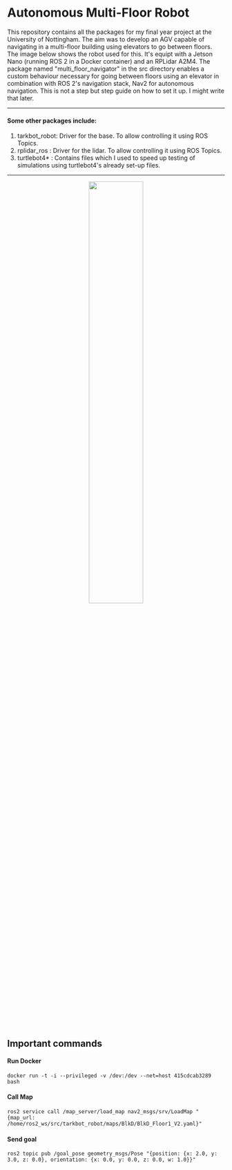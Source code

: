 # Autonomous Multi-Floor Robot

This repository contains all the packages for my final year project at the University of Nottingham. The aim was to develop an AGV capable of navigating in a multi-floor building using elevators to go between floors. The image below shows the robot used for this. It's equipt with a Jetson Nano (running ROS 2 in a Docker container) and an RPLidar A2M4. The package named "multi_floor_navigator" in the src directory enables a custom behaviour necessary for going between floors using an elevator in combination with ROS 2's navigation stack, Nav2 for autonomous navigation. This is not a step but step guide on how to set it up. I might write that later. 
***

#### Some other packages include:
1. tarkbot_robot: Driver for the base. To allow controlling it using ROS Topics.
2. rplidar_ros  : Driver for the lidar. To allow controlling it using ROS Topics.
3. turtlebot4*  : Contains files which I used to speed up testing of simulations using turtlebot4's already set-up files.

***

<p align=center>
<img  width=50% height=50% src="https://github.com/CraftyCranberry/ros2_ws/assets/82392157/25ea1176-7634-4310-911b-06e8e2ddb827" >
</p>



## Important commands

#### Run Docker
```docker run -t -i --privileged -v /dev:/dev --net=host 415cdcab3289 bash```

#### Call Map
```ros2 service call /map_server/load_map nav2_msgs/srv/LoadMap "{map_url: /home/ros2_ws/src/tarkbot_robot/maps/BlkD/BlkD_Floor1_V2.yaml}"```

#### Send goal
```ros2 topic pub /goal_pose geometry_msgs/Pose "{position: {x: 2.0, y: 3.0, z: 0.0}, orientation: {x: 0.0, y: 0.0, z: 0.0, w: 1.0}}" ```
